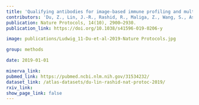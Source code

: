 ```yaml
---
title: 'Qualifying antibodies for image-based immune profiling and multiplexed tissue imaging.'
contributors: 'Du, Z., Lin, J.-R., Rashid, R., Maliga, Z., Wang, S., Aster, J. C., Izar, B., Sorger, P. K., & Santagata, S. (2019).'
publication: Nature Protocols, 14(10), 2900–2930.
publication_link: https://doi.org/10.1038/s41596-019-0206-y

image: publications/Ludwig_11-Du-et-al-2019-Nature Protocols.jpg

group: methods

date: 2019-01-01

minerva_link:
pubmed_link: https://pubmed.ncbi.nlm.nih.gov/31534232/
dataset_link: /atlas-datasets/du-lin-rashid-nat-protoc-2019/
rxiv_link:
show_page_link: false
---
```


